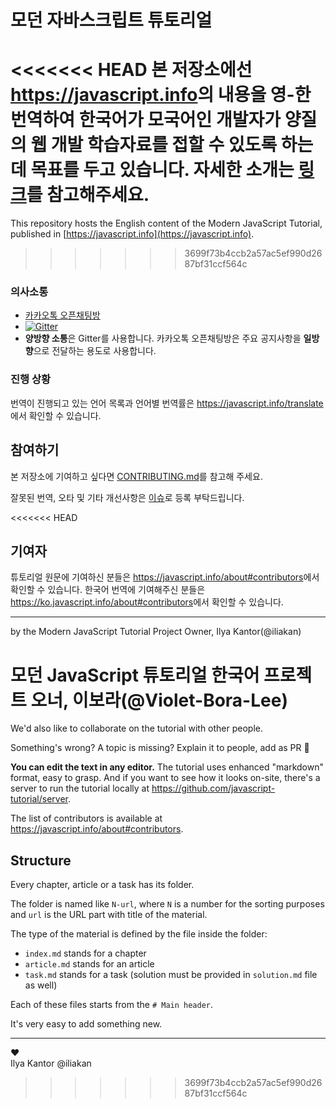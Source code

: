 # 모던 자바스크립트 튜토리얼

<<<<<<< HEAD
본 저장소에선 <https://javascript.info>의 내용을 영-한 번역하여 한국어가 모국어인 개발자가 양질의 웹 개발 학습자료를 접할 수 있도록 하는데 목표를 두고 있습니다. 자세한 소개는 [링크](https://medium.com/@violetboralee/%EB%AA%A8%EB%8D%98-javascript-%ED%8A%9C%ED%86%A0%EB%A6%AC%EC%96%BC-%ED%94%84%EB%A1%9C%EC%A0%9D%ED%8A%B8-4338630fef35)를 참고해주세요.
=======
This repository hosts the English content of the Modern JavaScript Tutorial, published in [https://javascript.info](https://javascript.info).
>>>>>>> 3699f73b4ccb2a57ac5ef990d2687bf31ccf564c

### 의사소통
- [카카오톡 오픈채팅방](https://open.kakao.com/o/gSBnoLab)
- [![Gitter](https://badges.gitter.im/javascript-tutorial/ko.javascript.info.svg)](https://gitter.im/javascript-tutorial/ko.javascript.info?utm_source=badge&utm_medium=badge&utm_campaign=pr-badge)
- **양방향 소통**은 Gitter를 사용합니다. 카카오톡 오픈채팅방은 주요 공지사항을 **일방향**으로 전달하는 용도로 사용합니다. 

### 진행 상황
번역이 진행되고 있는 언어 목록과 언어별 번역률은 <https://javascript.info/translate>에서 확인할 수 있습니다.

## 참여하기
본 저장소에 기여하고 싶다면 [CONTRIBUTING.md](https://github.com/javascript-tutorial/ko.javascript.info/blob/master/CONTRIBUTING.md)를 참고해 주세요.

잘못된 번역, 오타 및 기타 개선사항은 [이슈](https://github.com/javascript-tutorial/ko.javascript.info/issues)로 등록 부탁드립니다.

<<<<<<< HEAD
## 기여자
튜토리얼 원문에 기여하신 분들은 <https://javascript.info/about#contributors>에서 확인할 수 있습니다. 한국어 번역에 기여해주신 분들은 <https://ko.javascript.info/about#contributors>에서 확인할 수 있습니다.

---
by the Modern JavaScript Tutorial Project Owner, Ilya Kantor(@iliakan)

모던 JavaScript 튜토리얼 한국어 프로젝트 오너, 이보라(@Violet-Bora-Lee)
=======
We'd also like to collaborate on the tutorial with other people.

Something's wrong? A topic is missing? Explain it to people, add as PR 👏

**You can edit the text in any editor.** The tutorial uses enhanced "markdown" format, easy to grasp. And if you want to see how it looks on-site, there's a server to run the tutorial locally at <https://github.com/javascript-tutorial/server>.

The list of contributors is available at <https://javascript.info/about#contributors>.

## Structure

Every chapter, article or a task has its folder.

The folder is named like `N-url`, where `N` is a number for the sorting purposes and `url` is the URL part with title of the material.

The type of the material is defined by the file inside the folder:

  - `index.md` stands for a chapter
  - `article.md` stands for an article
  - `task.md` stands for a task (solution must be provided in `solution.md` file as well)

Each of these files starts from the `# Main header`.

It's very easy to add something new.

---  
♥  
Ilya Kantor @iliakan
>>>>>>> 3699f73b4ccb2a57ac5ef990d2687bf31ccf564c
